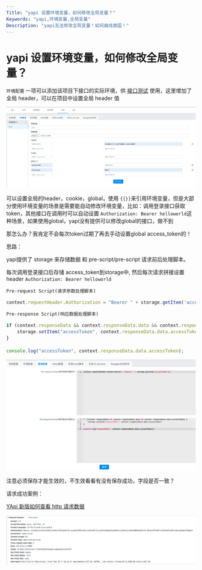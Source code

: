 ```yaml
---
Title: "yapi 设置环境变量，如何修改全局变量？"
Keywords: "yapi,环境变量,全局变量"
Description: "yapi无法修改全局变量！如何曲线救国！"
---
```


# yapi 设置环境变量，如何修改全局变量？

`环境配置` 一项可以添加该项目下接口的实际环境，供 [接口测试](https://hellosean1025.github.io/yapi/documents/case.html) 使用，这里增加了全局 header，可以在项目中设置全局 header 值

![截屏2020-12-19 下午2.03.31](./assert/yapi-环境变量配置.png)

可以设置全局的header，cookie，global，使用 `{{}}`来引用环境变量，但是大部分使用环境变量的场景是需要能自动修改环境变量，比如：调用登录接口获取token，其他接口在调用时可以自动设置 `Authorization: Bearer helloworld`这种场景，如果使用global，yapi没有提供可以修改global的接口，做不到



那怎么办？我肯定不会每次token过期了再去手动设置global access_token的！



思路：

yapi提供了 storage 来存储数据 和  pre-script/pre-script 请求前后处理脚本。

每次调用登录接口后存储 access_token到storage中, 然后每次请求拼接设置header  `Authorization: Bearer helloworld`

`Pre-request Script(请求参数处理脚本)`

```js
context.requestHeader.Authorization = "Bearer " + storage.getItem('accessToken');
```

`Pre-response Script(响应数据处理脚本)`

```js
if (context.responseData && context.responseData.data && context.responseData.data.accessToken) {
    storage.setItem("accessToken", context.responseData.data.accessToken)
}

console.log("accessToken", context.responseData.data.accessToken);
```


![](./assert/yapi-pre-script.png)

注意必须保存才能生效的，不生效看看有没有保存成功，字段是否一致？

请求成功案例：

[YApi 新版如何查看 http 请求数据](https://juejin.cn/post/6844903795743260685)

![yapi-环境变量-成功案例.png](./assert/yapi-环境变量-成功案例.png)